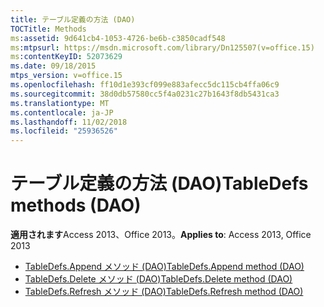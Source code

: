 ```yaml
---
title: テーブル定義の方法 (DAO)
TOCTitle: Methods
ms:assetid: 9d641cb4-1053-4726-be6b-c3850cadf548
ms:mtpsurl: https://msdn.microsoft.com/library/Dn125507(v=office.15)
ms:contentKeyID: 52073629
ms.date: 09/18/2015
mtps_version: v=office.15
ms.openlocfilehash: ff10d1e393cf099e883afecc5dc115cb4ffa06c9
ms.sourcegitcommit: 38d0db57580cc5f4a0231c27b1643f8db5431ca3
ms.translationtype: MT
ms.contentlocale: ja-JP
ms.lasthandoff: 11/02/2018
ms.locfileid: "25936526"
---
```

# <a name="tabledefs-methods-dao"></a><span data-ttu-id="7bbd6-102">テーブル定義の方法 (DAO)</span><span class="sxs-lookup"><span data-stu-id="7bbd6-102">TableDefs methods (DAO)</span></span>

<span data-ttu-id="7bbd6-103">**適用されます**Access 2013、Office 2013。</span><span class="sxs-lookup"><span data-stu-id="7bbd6-103">**Applies to**: Access 2013, Office 2013</span></span>

- [<span data-ttu-id="7bbd6-104">TableDefs.Append メソッド (DAO)</span><span class="sxs-lookup"><span data-stu-id="7bbd6-104">TableDefs.Append method (DAO)</span></span>](tabledefs-append-method-dao.md)
- [<span data-ttu-id="7bbd6-105">TableDefs.Delete メソッド (DAO)</span><span class="sxs-lookup"><span data-stu-id="7bbd6-105">TableDefs.Delete method (DAO)</span></span>](tabledefs-delete-method-dao.md)
- [<span data-ttu-id="7bbd6-106">TableDefs.Refresh メソッド (DAO)</span><span class="sxs-lookup"><span data-stu-id="7bbd6-106">TableDefs.Refresh method (DAO)</span></span>](tabledefs-refresh-method-dao.md)

